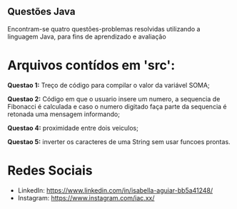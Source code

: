 ## Questões Java

Encontram-se quatro questões-problemas resolvidas utilizando a linguagem Java, para fins de aprendizado e avaliação

# Arquivos contídos em 'src': 

**Questao 1:** Treço de código para compilar o valor da variável SOMA;

**Questao 2:** Código em que o usuario insere um numero, a sequencia de Fibonacci é calculada e caso o numero digitado faça parte da sequencia é retonada uma mensagem informando;

**Questao 4:** proximidade entre dois veiculos;

**Questao 5:** inverter os caracteres de uma String sem usar funcoes prontas. 

# Redes Sociais 

- LinkedIn: https://www.linkedin.com/in/isabella-aguiar-bb5a41248/
- Instagram: https://www.instagram.com/iac.xx/ 
